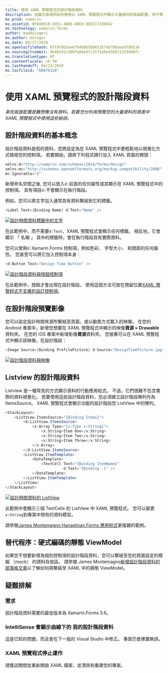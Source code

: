 ```yaml
---
title: 使用 XAML 預覽程式的設計階段資料
description: 這篇文章說明如何使用以 XAML 預覽程式中顯示大量資料的版面配置，而不需執行您的應用程式的設計階段資料。
ms.prod: xamarin
ms.assetid: 0F608019-5951-4BE6-80E0-9EEE1733D642
ms.technology: xamarin-forms
author: maddyleger1
ms.author: maleger
ms.date: 03/27/2019
ms.openlocfilehash: 0ff9f8b5ee6f9468650b6535745706bee8f96536
ms.sourcegitcommit: 4b402d1c508fa84e4fc3171a6e43b811323948fc
ms.translationtype: HT
ms.contentlocale: zh-TW
ms.lasthandoff: 04/23/2019
ms.locfileid: "60876328"
---
```

# <a name="use-design-time-data-with-the-xaml-previewer"></a>使用 XAML 預覽程式的設計階段資料

_某些版面配置是難想像沒有資料。若要充分利用預覽您的大量資料的頁面中 XAML 預覽程式中使用這些秘訣。_

## <a name="design-time-data-basics"></a>設計階段資料的基本概念

設計階段資料是假的資料，您將設定為在 XAML 預覽程式中更輕鬆地以視覺化方式檢視您的控制項。 若要開始，請將下列程式碼行加入 XAML 頁面的標頭：

```csharp
xmlns:d="http://xamarin.com/schemas/2014/forms/design"
xmlns:mc="http://schemas.openxmlformats.org/markup-compatibility/2006"
mc:Ignorable="d"
```

新增命名空間之後, 您可以放入`d:`前面的任何屬性或其顯示在 XAML 預覽程式中的控制項。 具有項目`d:`不會顯示在執行階段。

例如，您可以將文字加入通常具有資料繫結到它的標籤。

```csharp
<Label Text={Binding Name} d:Text="Name" />
```

[![設計時間資料標籤中的文字](xaml-previewer-images/designtimedata-label-sm.png "設計時間的文字資料標籤")](xaml-previewer-images/designtimedata-label-lg.png#lightbox)

 在此範例中，而不需要`d:Text`，XAML 預覽程式會顯示任何標籤。 相反地，它會顯示 「 名稱 」 其中的標籤時，會在執行階段具有實際資料。

您可以使用`d:`Xamarin.Forms 控制項，例如色彩、 字型大小、 和間距的任何屬性。 您甚至可以將它加入控制項本身：

```csharp
<d:Button Text="Design Time Button" />
```

[![設計階段資料與按鈕控制項](xaml-previewer-images/designtimedata-controls-sm.png "設計階段資料與按鈕控制項")](xaml-previewer-images/designtimedata-controls-lg.png#lightbox)

在此範例中，按鈕才會出現在設計階段。 使用這個方法可放在預留位置[XAML 預覽程式不支援的自訂控制項](render-custom-controls.md)。

## <a name="preview-images-at-design-time"></a>在設計階段預覽影像

您可以設定設計時間來源所繫結至頁面，或以動態方式載入的映像。 在您的 Android 專案中，新增您想要在 XAML 預覽程式中顯示的映像**資源 > Drawable**資料夾。 在您的 iOS 專案中新增影像**資源**資料夾。 您接著可以在 XAML 預覽程式中顯示該映像，在設計階段：

```csharp
<Image Source={Binding ProfilePicture} d:Source="DesignTimePicture.jpg" />
```
[![設計階段資料與映像](xaml-previewer-images/designtimedata-image-sm.png "設計 iamges 時間資料")](xaml-previewer-images/designtimedata-image-lg.png#lightbox)

## <a name="design-time-data-for-listviews"></a>Listview 的設計階段資料

Listview 是一種常見的方式顯示資料的行動應用程式。 不過，它們很難不包含實際的資料視覺化。 若要使用這些設計階段資料，您必須建立設計階段陣列作為 ItemsSource。 XAML 預覽程式會顯示功能的設計階段您 ListView 中的陣列。

```csharp
<StackLayout>
    <ListView ItemsSource="{Binding Items}">
        <d:ListView.ItemsSource>
            <x:Array Type="{x:Type x:String}">
                <x:String>Item One</x:String>
                <x:String>Item Two</x:String>
                <x:String>Item Three</x:String>
            </x:Array>
        </d:ListView.ItemsSource>
        <ListView.ItemTemplate>
            <DataTemplate>
                <TextCell Text="{Binding ItemName}"
                          d:Text="{Binding .}" />
            </DataTemplate>
        </ListView.ItemTemplate>
    </ListView>
</StackLayout>
```

[![設計時間資料的 ListView](xaml-previewer-images/designtimedata-itemssource-sm.png "設計時間資料的 ListView")](xaml-previewer-images/designtimedata-itemssource-lg.png#lightbox)

此範例中會顯示三個 TextCells 的 ListView 中 XAML 預覽程式。 您可以變更`x:String`到專案中現有的資料模型。

請參閱[James Montemagno Hanselman.Forms 應用程式](https://github.com/jamesmontemagno/Hanselman.Forms/blob/vnext/src/Hanselman/Views/Podcasts/PodcastDetailsPage.xaml#L36-L57)更複雜的範例。


## <a name="alternative-hardcode-a-static-viewmodel"></a>替代程序：硬式編碼的靜態 ViewModel

如果您不想要新增為個別控制項的設計階段資料，您可以繫結至您的頁面設定的模擬 （mock） 的資料存放區。 請參閱 James Montemagno[新增設計階段資料的部落格文章](http://motzcod.es/post/143702671962/xamarinforms-xaml-previewer-design-time-data)以了解如何將繫結至 XAML 中的靜態 ViewModel。

## <a name="troubleshooting"></a>疑難排解

### <a name="requirements"></a>需求

設計階段資料需要的最低版本為 Xamarin.Forms 3.6。

### <a name="intellisense-shows-squiggly-lines-under-my-design-time-data"></a>IntelliSense 會顯示曲線下的 我的設計階段資料

這是已知的問題，而且會在下一版的 Visual Studio 中修正。 專案仍會建置無誤。

### <a name="the-xaml-previewer-stopped-working"></a>XAML 預覽程式停止運作

請嘗試關閉並重新開啟 XAML 檔案，並清除和重建您的專案。
